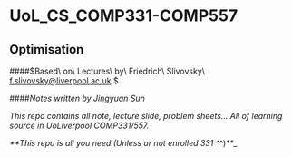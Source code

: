 # UoL_CS_COMP331-COMP557

## Optimisation

####$Based\ on\ Lectures\ by\ Friedrich\ Slivovsky\\
f.slivovsky@liverpool.ac.uk
$

####$Notes\ written\ by\ Jingyuan\ Sun$

_This repo contains all note, lecture slide, problem sheets... All of learning source in UoLiverpool COMP331/557._

_**This repo is all you need.(Unless ur not enrolled 331 ^_^)**_


